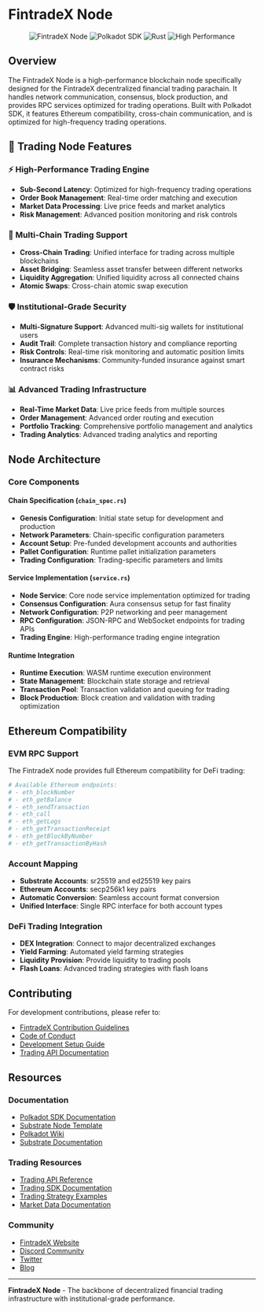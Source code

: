 # FintradeX Node

<div align="center">

![FintradeX Node](https://img.shields.io/badge/FintradeX-Node-purple?style=for-the-badge&logo=polkadot)
![Polkadot SDK](https://img.shields.io/badge/Polkadot%20SDK-Stable%202503-green?style=for-the-badge)
![Rust](https://img.shields.io/badge/Rust-1.75+-orange?style=for-the-badge&logo=rust)
![High Performance](https://img.shields.io/badge/High%20Performance-Trading%20Optimized-red?style=for-the-badge)

</div>

## Overview

The FintradeX Node is a high-performance blockchain node specifically designed for the FintradeX decentralized financial trading parachain. It handles network communication, consensus, block production, and provides RPC services optimized for trading operations. Built with Polkadot SDK, it features Ethereum compatibility, cross-chain communication, and is optimized for high-frequency trading operations.

## 🏦 Trading Node Features

### ⚡ High-Performance Trading Engine
- **Sub-Second Latency**: Optimized for high-frequency trading operations
- **Order Book Management**: Real-time order matching and execution
- **Market Data Processing**: Live price feeds and market analytics
- **Risk Management**: Advanced position monitoring and risk controls

### 🔗 Multi-Chain Trading Support
- **Cross-Chain Trading**: Unified interface for trading across multiple blockchains
- **Asset Bridging**: Seamless asset transfer between different networks
- **Liquidity Aggregation**: Unified liquidity across all connected chains
- **Atomic Swaps**: Cross-chain atomic swap execution

### 🛡️ Institutional-Grade Security
- **Multi-Signature Support**: Advanced multi-sig wallets for institutional users
- **Audit Trail**: Complete transaction history and compliance reporting
- **Risk Controls**: Real-time risk monitoring and automatic position limits
- **Insurance Mechanisms**: Community-funded insurance against smart contract risks

### 📊 Advanced Trading Infrastructure
- **Real-Time Market Data**: Live price feeds from multiple sources
- **Order Management**: Advanced order routing and execution
- **Portfolio Tracking**: Comprehensive portfolio management and analytics
- **Trading Analytics**: Advanced trading analytics and reporting

## Node Architecture

### Core Components

#### Chain Specification (`chain_spec.rs`)
- **Genesis Configuration**: Initial state setup for development and production
- **Network Parameters**: Chain-specific configuration parameters
- **Account Setup**: Pre-funded development accounts and authorities
- **Pallet Configuration**: Runtime pallet initialization parameters
- **Trading Configuration**: Trading-specific parameters and limits

#### Service Implementation (`service.rs`)
- **Node Service**: Core node service implementation optimized for trading
- **Consensus Configuration**: Aura consensus setup for fast finality
- **Network Configuration**: P2P networking and peer management
- **RPC Configuration**: JSON-RPC and WebSocket endpoints for trading APIs
- **Trading Engine**: High-performance trading engine integration

#### Runtime Integration
- **Runtime Execution**: WASM runtime execution environment
- **State Management**: Blockchain state storage and retrieval
- **Transaction Pool**: Transaction validation and queuing for trading
- **Block Production**: Block creation and validation with trading optimization

## Ethereum Compatibility

### EVM RPC Support

The FintradeX node provides full Ethereum compatibility for DeFi trading:

```bash
# Available Ethereum endpoints:
# - eth_blockNumber
# - eth_getBalance
# - eth_sendTransaction
# - eth_call
# - eth_getLogs
# - eth_getTransactionReceipt
# - eth_getBlockByNumber
# - eth_getTransactionByHash
```

### Account Mapping

- **Substrate Accounts**: sr25519 and ed25519 key pairs
- **Ethereum Accounts**: secp256k1 key pairs
- **Automatic Conversion**: Seamless account format conversion
- **Unified Interface**: Single RPC interface for both account types

### DeFi Trading Integration

- **DEX Integration**: Connect to major decentralized exchanges
- **Yield Farming**: Automated yield farming strategies
- **Liquidity Provision**: Provide liquidity to trading pools
- **Flash Loans**: Advanced trading strategies with flash loans

## Contributing

For development contributions, please refer to:
- [FintradeX Contribution Guidelines](../CONTRIBUTING.md)
- [Code of Conduct](../CODE_OF_CONDUCT.md)
- [Development Setup Guide](../README.md#getting-started)
- [Trading API Documentation](https://docs.fintradex.io/api)

## Resources

### Documentation
- [Polkadot SDK Documentation](https://paritytech.github.io/polkadot-sdk/)
- [Substrate Node Template](https://github.com/substrate-developer-hub/substrate-node-template)
- [Polkadot Wiki](https://wiki.polkadot.network/)
- [Substrate Documentation](https://docs.substrate.io/)

### Trading Resources
- [Trading API Reference](https://docs.fintradex.io/api)
- [Trading SDK Documentation](https://docs.fintradex.io/sdk)
- [Trading Strategy Examples](https://docs.fintradex.io/strategies)
- [Market Data Documentation](https://docs.fintradex.io/market-data)

### Community
- [FintradeX Website](https://fintradex.io/)
- [Discord Community](https://discord.gg/fintradex)
- [Twitter](https://twitter.com/fintradex)
- [Blog](https://blog.fintradex.io/)

---

**FintradeX Node** - The backbone of decentralized financial trading infrastructure with institutional-grade performance.
